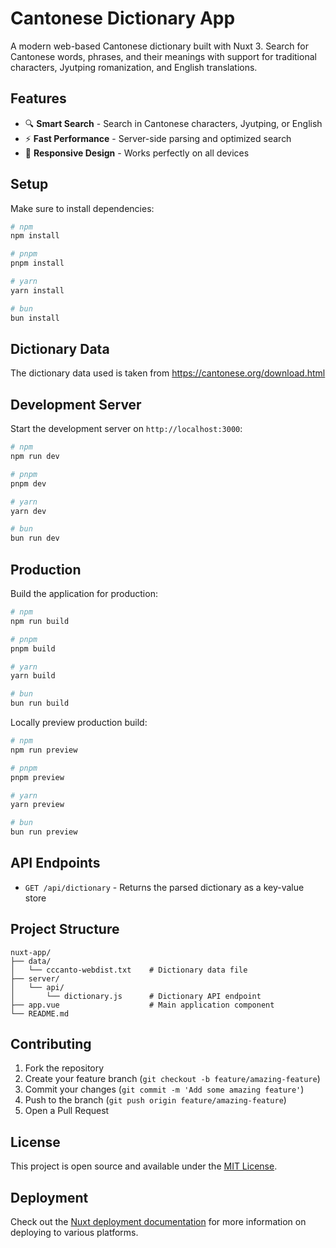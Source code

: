 # Cantonese Dictionary App

A modern web-based Cantonese dictionary built with Nuxt 3. Search for Cantonese words, phrases, and their meanings with support for traditional characters, Jyutping romanization, and English translations.

## Features

- 🔍 **Smart Search** - Search in Cantonese characters, Jyutping, or English
- ⚡ **Fast Performance** - Server-side parsing and optimized search
- 📱 **Responsive Design** - Works perfectly on all devices

## Setup

Make sure to install dependencies:

```bash
# npm
npm install

# pnpm
pnpm install

# yarn
yarn install

# bun
bun install
```

## Dictionary Data

The dictionary data used is taken from https://cantonese.org/download.html


## Development Server

Start the development server on `http://localhost:3000`:

```bash
# npm
npm run dev

# pnpm
pnpm dev

# yarn
yarn dev

# bun
bun run dev
```

## Production

Build the application for production:

```bash
# npm
npm run build

# pnpm
pnpm build

# yarn
yarn build

# bun
bun run build
```

Locally preview production build:

```bash
# npm
npm run preview

# pnpm
pnpm preview

# yarn
yarn preview

# bun
bun run preview
```

## API Endpoints

- `GET /api/dictionary` - Returns the parsed dictionary as a key-value store

## Project Structure

```
nuxt-app/
├── data/
│   └── cccanto-webdist.txt    # Dictionary data file
├── server/
│   └── api/
│       └── dictionary.js      # Dictionary API endpoint
├── app.vue                    # Main application component
└── README.md
```

## Contributing

1. Fork the repository
2. Create your feature branch (`git checkout -b feature/amazing-feature`)
3. Commit your changes (`git commit -m 'Add some amazing feature'`)
4. Push to the branch (`git push origin feature/amazing-feature`)
5. Open a Pull Request

## License

This project is open source and available under the [MIT License](LICENSE).

## Deployment

Check out the [Nuxt deployment documentation](https://nuxt.com/docs/getting-started/deployment) for more information on deploying to various platforms.

